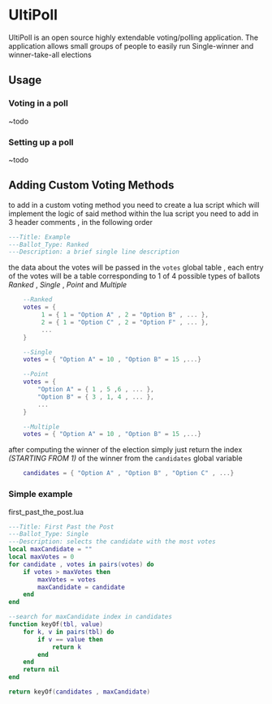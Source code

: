 # UltiPoll
UltiPoll is an open source highly extendable voting/polling application. The application allows small groups of people to easily run Single-winner and winner-take-all elections
## Usage
### Voting in a poll
~todo

### Setting up a poll
~todo
## Adding Custom Voting Methods
to add in a custom voting method you need to create a lua script which will implement the logic of said method
within the lua script you need to add in 3 header comments , in the following order
~~~lua
---Title: Example
---Ballot_Type: Ranked
---Description: a brief single line description
~~~

the data about the votes will be passed in the `votes` global table , each entry of the votes will be a table corresponding to 1 of 4 possible types of ballots _Ranked_ , _Single_ , _Point_ and _Multiple_

~~~lua
	--Ranked
	votes = {
		 1 = { 1 = "Option A" , 2 = "Option B" , ... },
		 2 = { 1 = "Option C" , 2 = "Option F" , ... },
		 ...
	}
~~~ 
~~~lua
	--Single
	votes = { "Option A" = 10 , "Option B" = 15 ,...} 
~~~ 
~~~lua
	--Point
	votes = {
		"Option A" = { 1 , 5 ,6 , ... },
		"Option B" = { 3 , 1, 4 , ... }, 
		...
	} 
~~~ 
~~~lua
	--Multiple
	votes = { "Option A" = 10 , "Option B" = 15 ,...} 
~~~ 
after computing the winner of the election simply just return the index _(STARTING FROM 1)_ of the winner from the `candidates` global variable
~~~lua
	candidates = { "Option A" , "Option B" , "Option C" , ...}
~~~

### Simple example
first_past_the_post.lua
~~~lua 
---Title: First Past the Post
---Ballot_Type: Single
---Description: selects the candidate with the most votes
local maxCandidate = ""
local maxVotes = 0
for candidate , votes in pairs(votes) do
	if votes > maxVotes then 
		maxVotes = votes
		maxCandidate = candidate
	end
end

--search for maxCandidate index in candidates 
function keyOf(tbl, value)
    for k, v in pairs(tbl) do
        if v == value then
            return k
        end
    end
    return nil
end

return keyOf(candidates , maxCandidate)
~~~
